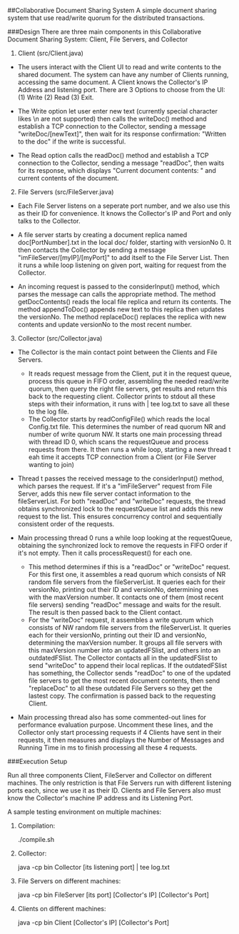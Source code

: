 ##Collaborative Document Sharing System
A simple document sharing system that use read/write quorum for the distributed transactions.

###Design
There are three main components in this Collaborative Document Sharing System:
Client, File Servers, and Collector

1. Client (src/Client.java)

  * The users interact with the Client UI to read and write contents to the shared document. The system can have any number of Clients running, accessing the same document. A Client knows the Collector's IP Address and listening port. There are 3 Options to choose from the UI: (1) Write (2) Read (3) Exit.

  * The Write option let user enter new text (currently special character likes \n are not supported) then calls the writeDoc() method and establish a TCP connection to the Collector, sending a message "writeDoc/[newText]", then wait for its response confirmation: "Written to the doc" if the write is successful. 

  * The Read option calls the readDoc() method and establish a TCP connection to the Collector, sending a message "readDoc", then waits for its response, which displays "Current document contents: " and current contents of the document.   
 	

2. File Servers (src/FileServer.java)

  * Each File Server listens on a seperate port number, and we also use this as their ID for convenience. It knows the Collector's IP and Port and only talks to the Collector. 

  * A file server starts by creating a document replica named doc[PortNumber].txt in the local doc/ folder, starting with versionNo 0. It then contacts the Collector by sending a message "imFileServer/[myIP]/[myPort]" to add itself to the File Server List. Then it runs a while loop listening on given port, waiting for request from the Collector.

  * An incoming request is passed to the considerInput() method, which parses the message can calls the appropriate method. The method getDocContents() reads the local file replica and return its contents. The method appendToDoc() appends new text to this replica then updates the versionNo. The method replaceDoc() replaces the replica with new contents and update versionNo to the most recent number.


3. Collector (src/Collector.java)

  * The Collector is the main contact point between the Clients and File Servers. 
    * It reads request message from the Client, put it in the request queue, process this queue in FIFO order, assembling the needed read/write quorum, then query the right file servers, get results and return this back to the requesting client. Collector prints to stdout all these steps with their information, it runs with | tee log.txt to save all these to the log file.
    * The Collector starts by readConfigFile() which reads the local Config.txt file. This determines the number of read quorum NR and number of write quorum NW. It starts one main processing thread with thread ID 0, which scans the requestQueue and process requests from there. It then runs a while loop, starting a new thread t eah time it accepts TCP connection from a Client (or File Server wanting to join)

  * Thread t passes the received message to the considerInput() method, which parses the request. If it's a "imFileServer" request from File Server, adds this new file server contact information to the fileServerList. For both "readDoc" and "writeDoc" requests, the thread obtains synchronized lock to the requestQueue list and adds this new request to the list. This ensures concurrency control and sequentially consistent order of the requests.

  * Main processing thread 0 runs a while loop looking at the requestQueue, obtaining the synchronized lock to remove the requests in FIFO order if it's not empty. Then it calls processRequest() for each one. 
    * This method determines if this is a "readDoc" or "writeDoc" request. For this first one, it assembles a read quorum which consists of NR random file servers from the fileServerList. It queries each for their versionNo, printing out their ID and versionNo, determining ones with the maxVersion number. It contacts one of them (most recent file servers) sending "readDoc" message and waits for the result. The result is then passed back to the Client contact.
    * For the "writeDoc" request, it assembles a write quorum which consists of NW random file servers from the fileServerList. It queries each for their versionNo, printing out their ID and versionNo, determining the maxVersion number. It groups all file servers with this maxVersion number into an updatedFSlist, and others into an outdatedFSlist. The Collector contacts all in the updatedFSlist to send "writeDoc" to append their local replicas. If the outdatedFSlist has something, the Collector sends "readDoc" to one of the updated file servers to get the most recent document contents, then send "replaceDoc" to all these outdated File Servers so they get the lastest copy. The confirmation is passed back to the requesting Client.

  * Main processing thread also has some commented-out lines for performance evaluation purpose. Uncomment these lines, and the Collector only start processing requests if 4 Clients have sent in their requests, it then measures and displays the Number of Messages and Running Time in ms to finish processing all these 4 requests.

###Execution Setup

  Run all three components Client, FileServer and Collector on different machines. The only restriction is that File Servers run with different listening ports each, since we use it as their ID. Clients and File Servers also must know the Collector's machine IP address and its Listening Port. 

  A sample testing environment on multiple machines:

  1. Compilation:

        ./compile.sh

  2. Collector:

        java -cp bin Collector [its listening port] | tee log.txt

  3. File Servers on different machines:

        java -cp bin FileServer [its port] [Collector's IP] [Collector's Port]

  4. Clients on different machines:
	
        java -cp bin Client [Collector's IP] [Collector's Port]
	

